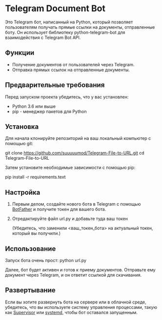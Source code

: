# Telegram Document Bot

Это Telegram бот, написанный на Python, который позволяет пользователям получать прямые ссылки на документы, отправленные боту. Он использует библиотеку python-telegram-bot для взаимодействия с Telegram Bot API.

## Функции

- Получение документов от пользователей через Telegram.
- Отправка прямых ссылок на отправленные документы.

## Предварительные требования

Перед запуском проекта убедитесь, что у вас установлен:

- Python 3.6 или выше
- pip - менеджер пакетов для Python

## Установка

Для начала клонируйте репозиторий на ваш локальный компьютер с помощью git:

git clone https://github.com/suuuuumod/Telegram-File-to-URL.git
cd Telegram-File-to-URL

Затем установите необходимые зависимости с помощью pip:

pip install -r requirements.text

## Настройка

1. Первым делом, создайте нового бота в Telegram с помощью [BotFather](https://t.me/botfather) и получите токен для вашего бота.

2. Отредактируйте файл url.py и добавьте туда ваш токен

   (Убедитесь, что заменили <ваш_токен_бота> на актуальный токен, который вы получили.)

## Использование

Запуск бота очень прост:
python url.py

Далее, бот будет активен и готов к приему документов. Отправьте ему документ через Telegram, и он ответит ссылкой для скачивания.

## Развертывание

Если вы хотите развернуть бота на сервере или в облачной среде, убедитесь, что вы используете систему управления процессами, такую как [Supervisor](http://supervisord.org/) или [systemd](https://systemd.io/), чтобы бот оставался запущенным.

